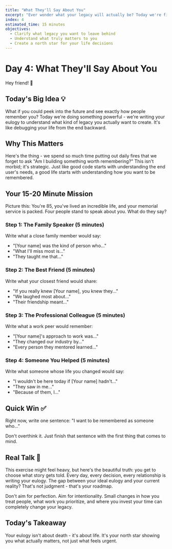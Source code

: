 ```yaml
---
title: "What They'll Say About You"
excerpt: "Ever wonder what your legacy will actually be? Today we're figuring out what really matters by imagining the end of your story."
index: 4
estimated_time: 15 minutes
objectives:
  - Clarify what legacy you want to leave behind
  - Understand what truly matters to you
  - Create a north star for your life decisions
---
```


# Day 4: What They'll Say About You

Hey friend! 👋

## Today's Big Idea 💡

What if you could peek into the future and see exactly how people remember you? Today we're doing something powerful - we're writing your eulogy to understand what kind of legacy you actually want to create. It's like debugging your life from the end backward.

## Why This Matters

Here's the thing - we spend so much time putting out daily fires that we forget to ask "Am I building something worth remembering?" This isn't morbid; it's strategic. Just like good code starts with understanding the end user's needs, a good life starts with understanding how you want to be remembered.

## Your 15-20 Minute Mission

Picture this: You're 85, you've lived an incredible life, and your memorial service is packed. Four people stand to speak about you. What do they say?

### Step 1: The Family Speaker (5 minutes)
Write what a close family member would say:
- "[Your name] was the kind of person who..."
- "What I'll miss most is..."
- "They taught me that..."

### Step 2: The Best Friend (5 minutes)
Write what your closest friend would share:
- "If you really knew [Your name], you knew they..."
- "We laughed most about..."
- "Their friendship meant..."

### Step 3: The Professional Colleague (5 minutes)
Write what a work peer would remember:
- "[Your name]'s approach to work was..."
- "They changed our industry by..."
- "Every person they mentored learned..."

### Step 4: Someone You Helped (5 minutes)
Write what someone whose life you changed would say:
- "I wouldn't be here today if [Your name] hadn't..."
- "They saw in me..."
- "Because of them, I..."

## Quick Win ✅

Right now, write one sentence: "I want to be remembered as someone who..."

Don't overthink it. Just finish that sentence with the first thing that comes to mind.

## Real Talk 💬

This exercise might feel heavy, but here's the beautiful truth: you get to choose what story gets told. Every day, every decision, every relationship is writing your eulogy. The gap between your ideal eulogy and your current reality? That's not judgment - that's your roadmap.

Don't aim for perfection. Aim for intentionality. Small changes in how you treat people, what work you prioritize, and where you invest your time can completely change your legacy.

## Today's Takeaway

Your eulogy isn't about death - it's about life. It's your north star showing you what actually matters, not just what feels urgent.
